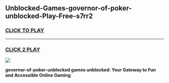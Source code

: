 
## Unblocked-Games-governor-of-poker-unblocked-Play-Free-s7rr2
<h3>
<a href="https://premium76.site?title=governor-of-poker-unblocked&ref=19M">CLICK TO PLAY</a></h3>
<hr>

<h3>
<a href="https://premium76.site?title=governor-of-poker-unblocked&ref=19M">CLICK 2 PLAY</a>
  
</h3>

<a href="https://premium76.site?title=governor-of-poker-unblocked&ref=19M"><img src="https://clearcache.store/games.png"></a>


**governor-of-poker-unblocked games unblocked: Your Gateway to Fun and Accessible Online Gaming**
